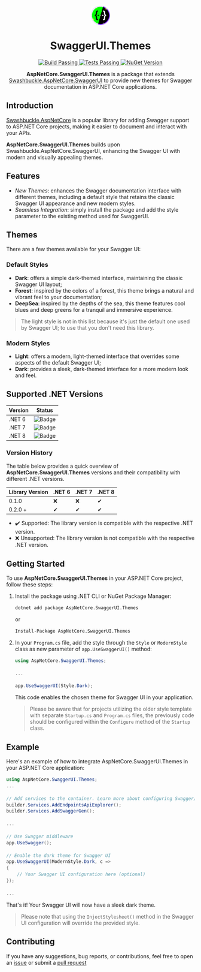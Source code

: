 ﻿<span align="center">

<p>
<img height="50" src="\build\icon.png" align="center">
</p>

# SwaggerUI.Themes

</span>
<p align="center">
	<a href="https://github.com/teociaps/SwaggerUI.Themes/actions/workflows/build.yml">
		<img alt="Build Passing" src="https://github.com/teociaps/SwaggerUI.Themes/actions/workflows/build.yml/badge.svg" />
	</a>
	<a href="https://github.com/teociaps/SwaggerUI.Themes/actions/workflows/test.yml">
		<img alt="Tests Passing" src="https://github.com/teociaps/SwaggerUI.Themes/actions/workflows/test.yml/badge.svg" />
	</a>
	<a href="https://www.nuget.org/packages/AspNetCore.SwaggerUI.Themes">
		<img alt="NuGet Version" src="https://img.shields.io/nuget/v/AspNetCore.SwaggerUI.Themes?logo=nuget&color=blue" />
	</a>
</p>
<span align="center">

**AspNetCore.SwaggerUI.Themes** is a package that extends [Swashbuckle.AspNetCore.SwaggerUI](https://github.com/domaindrivendev/Swashbuckle.AspNetCore) to provide new themes for Swagger documentation in ASP.NET Core applications.

</span>

## Introduction

[Swashbuckle.AspNetCore](https://github.com/domaindrivendev/Swashbuckle.AspNetCore) is a popular library for adding Swagger support to ASP.NET Core projects, making it easier to document and interact with your APIs.

**AspNetCore.SwaggerUI.Themes** builds upon Swashbuckle.AspNetCore.SwaggerUI, enhancing the Swagger UI with modern and visually appealing themes.

## Features

- _New Themes_: enhances the Swagger documentation interface with different themes, including a default style that retains the classic Swagger UI appearance and new modern styles.
- _Seamless Integration_: simply install the package and add the style parameter to the existing method used for SwaggerUI.

## Themes

There are a few themes available for your Swagger UI:

### Default Styles

- __Dark__: offers a simple dark-themed interface, maintaining the classic Swagger UI layout;
- __Forest__: inspired by the colors of a forest, this theme brings a natural and vibrant feel to your documentation;
- __DeepSea__: inspired by the depths of the sea, this theme features cool blues and deep greens for a tranquil and immersive experience.

> The light style is not in this list because it's just the default one used by Swagger UI; to use that you don't need this library.

### Modern Styles

- __Light__: offers a modern, light-themed interface that overrides some aspects of the default Swagger UI;
- __Dark__: provides a sleek, dark-themed interface for a more modern look and feel.

## Supported .NET Versions

| Version | Status        |
| ------- | ------------- |
| .NET 6  | ![Badge](https://img.shields.io/badge/Status-Supported-brightgreen) |
| .NET 7  | ![Badge](https://img.shields.io/badge/Status-Supported-brightgreen) |
| .NET 8  | ![Badge](https://img.shields.io/badge/Status-Supported-brightgreen) |

### Version History

The table below provides a quick overview of **AspNetCore.SwaggerUI.Themes** versions and their compatibility with different .NET versions.

| Library Version | .NET 6 | .NET 7 | .NET 8 |
| --------------- | ------ | ------ | ------ |
| 0.1.0           | ❌	   | ❌		| ✔		 |
| 0.2.0 +         | ✔	   | ✔		| ✔		 |

- ✔️ Supported: The library version is compatible with the respective .NET version.
- ❌ Unsupported: The library version is not compatible with the respective .NET version.


## Getting Started

To use **AspNetCore.SwaggerUI.Themes** in your ASP.NET Core project, follow these steps:

1. Install the package using .NET CLI or NuGet Package Manager:

	```bash
	dotnet add package AspNetCore.SwaggerUI.Themes
	```

	or

	```bash
	Install-Package AspNetCore.SwaggerUI.Themes
	```

2. In your `Program.cs` file, add the style through the `Style` or `ModernStyle` class as new parameter of `app.UseSwaggerUI()` method:

	```csharp
	using AspNetCore.SwaggerUI.Themes;

	...

	app.UseSwaggerUI(Style.Dark);
	```

	This code enables the chosen theme for Swagger UI in your application.
	
	> Please be aware that for projects utilizing the older style template with separate `Startup.cs` and `Program.cs` files, the previously code should be configured within the `Configure` method of the `Startup` class.
	
## Example
Here's an example of how to integrate AspNetCore.SwaggerUI.Themes in your ASP.NET Core application:

```csharp
using AspNetCore.SwaggerUI.Themes;
...

// Add services to the container. Learn more about configuring Swagger/OpenAPI at https://aka.ms/aspnetcore/swashbuckle
builder.Services.AddEndpointsApiExplorer();
builder.Services.AddSwaggerGen();

...

// Use Swagger middleware
app.UseSwagger();

// Enable the dark theme for Swagger UI
app.UseSwaggerUI(ModernStyle.Dark, c =>
{
    // Your Swagger UI configuration here (optional)
});

...
```

That's it! Your Swagger UI will now have a sleek dark theme.

> Please note that using the `InjectStylesheet()` method in the Swagger UI configuration will override the provided style.

## Contributing
If you have any suggestions, bug reports, or contributions, feel free to open an [issue](https://github.com/teociaps/SwaggerUI.Themes/issues) or submit a [pull request](https://github.com/teociaps/SwaggerUI.Themes/pulls)
